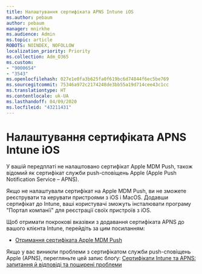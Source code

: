 ```yaml
---
title: Налаштування сертифіката APNS Intune iOS
ms.author: pebaum
author: pebaum
manager: mnirkhe
ms.audience: Admin
ms.topic: article
ROBOTS: NOINDEX, NOFOLLOW
localization_priority: Priority
ms.collection: Adm_O365
ms.custom:
- "9000654"
- "3543"
ms.openlocfilehash: 027e1e0fa3b625fa0f619bc6d74844f6ec5be769
ms.sourcegitcommit: 75346a972c2174248de3bb55a19d714cee43c1cc
ms.translationtype: HT
ms.contentlocale: uk-UA
ms.lasthandoff: 04/09/2020
ms.locfileid: "43211431"
---
```

# <a name="intune-ios-set-up-apns-certificate"></a>Налаштування сертифіката APNS Intune iOS

У вашій передплаті не налаштовано сертифікат Apple MDM Push, також відомий як сертифікат служби push-сповіщень Apple (Apple Push Notification Service – APNS).

Якщо не налаштували сертифікат на Apple MDM Push, ви не зможете реєструвати та керувати пристроями з iOS і MacOS. Додавши сертифікат до Intune, ваші користувачі зможуть інсталювати програму "Портал компанії" для реєстрації своїх пристроїв з iOS.

Щоб отримати покрокові вказівки з додавання сертифіката APNS до вашого клієнта Intune, перейдіть за цим посиланням:

- [Отримання сертифіката Apple MDM Push](https://docs.microsoft.com/mem/intune/enrollment/apple-mdm-push-certificate-get)

Якщо у вас виникли проблеми з сертифікатом служби push-сповіщень Apple (APNS), перегляньте цей запис блоґу: [Сертифікати Intune та APNS: запитання й відповіді та поширені проблеми](https://techcommunity.microsoft.com/t5/Intune-Customer-Success/Intune-and-the-APNs-certificate-FAQ-and-common-issues/ba-p/280121)
